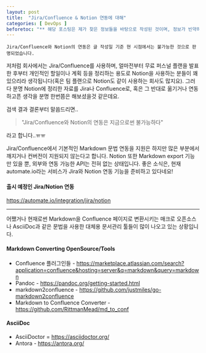 ```yaml
---
layout: post
title:  "Jira/Confluence & Notion 연동에 대해"
categories: [ DevOps ]
beforetoc: "** 해당 포스팅은 제가 찾은 정보들을 바탕으로 작성된 것이며, 정보가 빈약하거나 오류가 있을 수 있습니다. 댓글로 지적 & 수정요청 해주시면 너무나 감사하겠습니다!"
---
```

`Jira/Confluence와 Notion의 연동은 글 작성일 기준 현 시점에서는 불가능한 것으로 판명되었습니다.`

저처럼 회사에서는 Jira/Confluence를 사용하며, 얼마전부터 무료 퍼스널 플랜을 발표한 후부터 개인적인 할일이나 계획 등을 정리하는 용도로 Notion을 사용하는 분들이 꽤 있으리라 생각됩니다(혹은 팀 플랜으로 Notion도 같이 사용하는 회사도 많지요). 그러다 분명 Notion에 정리한 자료를 Jira나 Confluence로, 혹은 그 반대로 옮기거나 연동하고픈 생각을 분명 한번쯤은 해보셨을것 같은데요.

검색 결과 결론부터 말씀드리면..
>"Jira/Confluence와 Notion의 연동은 지금으로썬 불가능하다"

라고 합니다..ㅠㅠ

Jira/Confluence에서 기본적인 Markdown 문법 연동을 지원은 하지만 많은 부분에서 깨지거나 컨버전이 지원되지 않는다고 합니다.
Notion 또한 Markdown export 기능만 있을 뿐, 외부와 연동 가능한 API는 전혀 없는 상태입니다.
좋은 소식은, 현재 automate.io라는 서비스가 Jira와 Notion 연동 기능을 준비하고 있다네요!

#### 출시 예정인 Jira/Notion 연동
https://automate.io/integration/jira/notion

---

어쨌거나 현재로썬 Markdown을 Confluence 페이지로 변환시키는 매크로 오픈소스나
AsciiDoc과 같은 문법을 사용한 대체용 문서관리 툴들이 많이 나오고 있는 상황입니다.

#### Markdown Converting OpenSource/Tools
* Confluence 플러그인들 - https://marketplace.atlassian.com/search?application=confluence&hosting=server&q=markdown&query=markdown
* Pandoc - https://pandoc.org/getting-started.html
* markdown2confluence - https://github.com/justmiles/go-markdown2confluence
* Markdown to Confluence Converter - https://github.com/RittmanMead/md_to_conf

#### AsciiDoc
* AsciiDoctor = https://asciidoctor.org/
* Antora - https://antora.org/